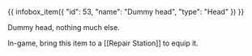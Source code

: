 {{ infobox_item({
	"id": 53,
	"name": "Dummy head",
	"type": "Head"
}) }}

Dummy head, nothing much else.

In-game, bring this item to a [[Repair Station]] to equip it.